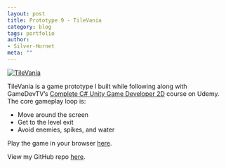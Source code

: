 ```yaml
---
layout: post
title: Prototype 9 - TileVania
category: blog
tags: portfolio
author:
- Silver-Hornet
meta: ""
---
```


[![TileVania]({{site.url}}/tilevania.png)](https://play.unity.com/mg/other/gamedevtv-s-tilevania)

TileVania is a game prototype I built while following along with GameDevTV’s [Complete C# Unity Game Developer 2D](https://www.udemy.com/course/unitycourse/) course on Udemy. The core gameplay loop is:

- Move around the screen
- Get to the level exit
- Avoid enemies, spikes, and water

Play the game in your browser [here](https://play.unity.com/mg/other/gamedevtv-s-tilevania).

View my GitHub repo [here](https://github.com/silver-hornet/gamedevtv-tilevania).